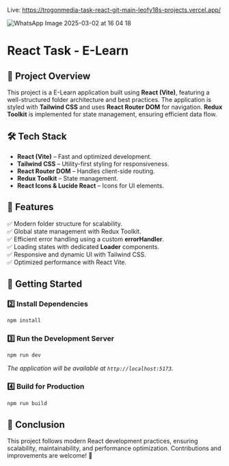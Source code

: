 Live: https://trogonmedia-task-react-git-main-leofy18s-projects.vercel.app/

![WhatsApp Image 2025-03-02 at 16 04 18](https://github.com/user-attachments/assets/e1cd9c8a-268d-4d5f-9a5c-f9079f9cee27)




# React Task - E-Learn

## 🚀 Project Overview
This project is a E-Learn application built using **React (Vite)**, featuring a well-structured folder architecture and best practices. The application is styled with **Tailwind CSS** and uses **React Router DOM** for navigation. **Redux Toolkit** is implemented for state management, ensuring efficient data flow.

## 🛠 Tech Stack
- **React (Vite)** – Fast and optimized development.
- **Tailwind CSS** – Utility-first styling for responsiveness.
- **React Router DOM** – Handles client-side routing.
- **Redux Toolkit** – State management.
- **React Icons & Lucide React** – Icons for UI elements.

## 🎯 Features
✅ Modern folder structure for scalability.  
✅ Global state management with Redux Toolkit.  
✅ Efficient error handling using a custom **errorHandler**.  
✅ Loading states with dedicated **Loader** components.  
✅ Responsive and dynamic UI with Tailwind CSS.  
✅ Optimized performance with React Vite.  

## 🚀 Getting Started

### 2️⃣ Install Dependencies
```sh
npm install
```

### 3️⃣ Run the Development Server
```sh
npm run dev
```
_The application will be available at `http://localhost:5173`._

### 4️⃣ Build for Production
```sh
npm run build
```

## 🎉 Conclusion
This project follows modern React development practices, ensuring scalability, maintainability, and performance optimization. Contributions and improvements are welcome! 🚀
